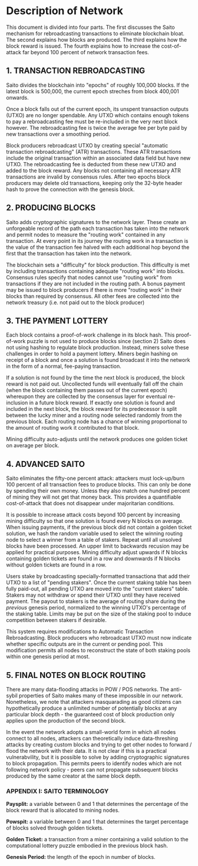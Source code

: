 # Description of Network

This document is divided into four parts. The first discusses the Saito mechanism for rebroadcasting transactions to eliminate blockchain bloat. The second explains how blocks are produced. The third explains how the block reward is issued. The fourth explains how to increase the cost-of-attack far beyond 100 percent of network transaction fees.

## 1. TRANSACTION REBROADCASTING

Saito divides the blockchain into "epochs" of roughly 100,000 blocks. If the latest block is 500,000, the current epoch streches from block 400,001 onwards.

Once a block falls out of the current epoch, its unspent transaction outputs (UTXO) are no longer spendable. Any UTXO which contains enough tokens to pay a rebroadcasting fee must be re-included in the very next block however. The rebroadcasting fee is twice the average fee per byte paid by new transactions over a smoothing period.

Block producers rebroadcast UTXO by creating special "automatic transaction rebroadcasting" (ATR) transactions. These ATR transactions include the original transaction within an associated data field but have new UTXO. The rebroadcasting fee is deducted from these new UTXO and added to the block reward. Any blocks not containing all necessary ATR transactions are invalid by consensus rules. After two epochs block producers may delete old transactions, keeping only the 32-byte header hash to prove the connection with the genesis block.


## 2. PRODUCING BLOCKS

Saito adds cryptographic signatures to the network layer. These create an unforgeable record of the path each transaction has taken into the network and permit nodes to measure the "routing work" contained in any transaction. At every point in its journey the routing work in a transaction is the value of the transaction fee halved with each additional hop beyond the first that the transaction has taken into the network.

The blockchain sets a "difficulty" for block production. This difficulty is met by including transactions containing adequate "routing work" into blocks. Consensus rules specify that nodes cannot use "routing work" from transactions if they are not included in the routing path. A bonus payment may be issued to block producers if there is more "routing work" in their blocks than required by consensus. All other fees are collected into the network treasury (i.e. not paid out to the block producer)


## 3. THE PAYMENT LOTTERY

Each block contains a proof-of-work challenge in its block hash. This proof-of-work puzzle is not used to produce blocks since (section 2) Saito does not using hashing to regulate block production. Instead, miners solve these challenges in order to hold a payment lottery. Miners begin hashing on receipt of a block and once a solution is found broadcast it into the network in the form of a normal, fee-paying transaction.

If a solution is not found by the time the next block is produced, the block reward is not paid out. Uncollected funds will eventually fall off the chain (when the block containing them passes out of the current epoch) whereupon they are collected by the consensus layer for eventual re-inclusion in a future block reward. If exactly one solution is found and included in the next block, the block reward for its predecessor is split between the lucky miner and a routing node selected randomly from the previous block. Each routing node has a chance of winning proportional to the amount of routing work it contributed to that block.

Mining difficulty auto-adjusts until the network produces one golden ticket on average per block. 



## 4. ADVANCED SAITO

Saito eliminates the fifty-one percent attack: attackers must lock-up/burn 100 percent of all transaction fees to produce blocks. This can only be done by spending their own money. Unless they also match one hundred percent of mining they will not get that money back. This provides a quantifiable cost-of-attack that does not disappear under majoritarian conditions.

It is possible to increase attack costs beyond 100 percent by increasing mining difficulty so that one solution is found every N blocks on average. When issuing payments, if the previous block did not contain a golden ticket solution, we hash the random variable used to select the winning routing node to select a winner from a table of stakers. Repeat until all unsolved blocks have been processed. An upper limit to backwards recusion may be applied for practical purposes. Mining difficulty adjust upwards if N blocks containing golden tickets are found in a row and downwards if N blocks without golden tickets are found in a row. 

Users stake by broadcasting specially-formatted transactiona that add their UTXO to a list of "pending stakers". Once the current staking table has been fully paid-out, all pending UTXO are moved into the "current stakers" table. Stakers may not withdraw or spend their UTXO until they have received payment. The payout to stakers is the average of routing share during the *previous* genesis period, normalized to the winning UTXO's percentage of the staking table. Limits may be put on the size of the staking pool to induce competition between stakers if desirable.

This system requires modifications to Automatic Transaction Rebroadcasting. Block producers who rebroadcast UTXO must now indicate whether specific outputs are in the current or pending pool. This modification permits all nodes to reconstruct the state of both staking pools within one genesis period at most.



## 5. FINAL NOTES ON BLOCK ROUTING

There are many data-flooding attacks in POW / POS networks. The anti-sybil properties of Saito makes many of these impossible in our network. Nonetheless, we note that attackers masquarading as good citizens can hypothetically produce a unlimited number of potentially blocks at any particular block depth - the guaranteed cost of block production only applies upon the production of the second block.

In the event the network adopts a small-world form in which all nodes connect to all nodes, attackers can theoretically induce data-threshing attacks by creating custom blocks and trying to get other nodes to forward / flood the network with their data. It is not clear if this is a practical vulnerabvility, but it is possible to solve by adding cryptographic signatures to block propagation. This permits peers to identify nodes which are not following network policy - peers can not propagate subsequent blocks produced by the same creator at the same block depth.


### APPENDIX I: SAITO TERMINOLOGY

**Paysplit:** a variable between 0 and 1 that determines the percentage of the block reward that is allocated to mining nodes.

**Powspit:** a variable between 0 and 1 that determines the target percentage of blocks solved through golden tickets.

**Golden Ticket:** a transaction from a miner containing a valid solution to the computational lottery puzzle embodied in the previous block hash.

**Genesis Period:** the length of the epoch in number of blocks.


